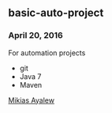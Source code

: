 ## basic-auto-project

### April 20, 2016

For automation projects

* git 
* Java 7
* Maven

[Mikias Ayalew](http://sqasolution.com)
